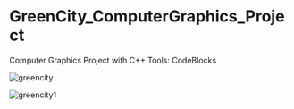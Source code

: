 # GreenCity_ComputerGraphics_Project

Computer Graphics Project with C++
Tools: CodeBlocks

![greencity](https://user-images.githubusercontent.com/58476836/96477056-de8a6a80-1257-11eb-9434-70964bc80fc7.png)

![greencity1](https://user-images.githubusercontent.com/58476836/96477095-e64a0f00-1257-11eb-87ff-075de2f3699d.png)
